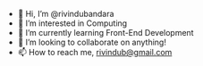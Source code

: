 - 👋 Hi, I’m @rivindubandara
- 👀 I’m interested in Computing
- 🌱 I’m currently learning Front-End Development
- 💞️ I’m looking to collaborate on anything!
- 📫 How to reach me, rivindub@gmail.com

<!---
rivindubandara/rivindubandara is a ✨ special ✨ repository because its `README.md` (this file) appears on your GitHub profile.
You can click the Preview link to take a look at your changes.
--->
